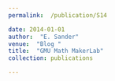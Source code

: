 ```yaml
---
permalink:  /publication/S14

date: 2014-01-01
author:  "E. Sander"
venue:  "Blog "
title:  "GMU Math MakerLab"
collection: publications

---
```

